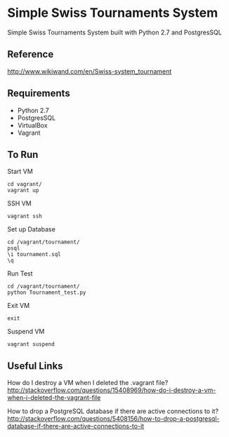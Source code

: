 # Simple Swiss Tournaments System
Simple Swiss Tournaments System built with Python 2.7 and PostgresSQL

## Reference
http://www.wikiwand.com/en/Swiss-system_tournament

## Requirements
- Python 2.7
- PostgresSQL
- VirtualBox
- Vagrant

## To Run
Start VM  
```
cd vagrant/
vagrant up
```
SSH VM
```
vagrant ssh
```
Set up Database
```
cd /vagrant/tournament/
psql
\i tournament.sql
\q
```
Run Test
```
cd /vagrant/tournament/
python Tournament_test.py
```
Exit VM
```
exit
```
Suspend VM
```
vagrant suspend
```

## Useful Links
How do I destroy a VM when I deleted the .vagrant file?
http://stackoverflow.com/questions/15408969/how-do-i-destroy-a-vm-when-i-deleted-the-vagrant-file  

How to drop a PostgreSQL database if there are active connections to it?
http://stackoverflow.com/questions/5408156/how-to-drop-a-postgresql-database-if-there-are-active-connections-to-it
